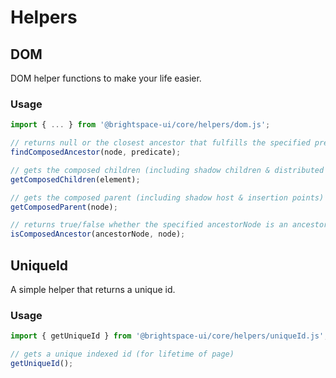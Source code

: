 # Helpers

## DOM

DOM helper functions to make your life easier.

### Usage

```js
import { ... } from '@brightspace-ui/core/helpers/dom.js';

// returns null or the closest ancestor that fulfills the specified predicate fxn
findComposedAncestor(node, predicate);

// gets the composed children (including shadow children & distributed children)
getComposedChildren(element);

// gets the composed parent (including shadow host & insertion points)
getComposedParent(node);

// returns true/false whether the specified ancestorNode is an ancestor of node
isComposedAncestor(ancestorNode, node);
```

## UniqueId

A simple helper that returns a unique id.

### Usage

```js
import { getUniqueId } from '@brightspace-ui/core/helpers/uniqueId.js';

// gets a unique indexed id (for lifetime of page)
getUniqueId();
```
